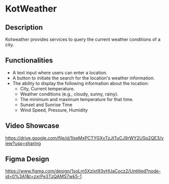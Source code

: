 # KotWeather

## Description
Kotweather provides services to query the current weather conditions of a city.

## Functionalities
- A text input where users can enter a location.
- A button to initiate the search for the location's weather information.
- The ability to display the following information about the location:
  - City, Current temperature.
  - Weather conditions (e.g., cloudy, sunny, rainy).
  - The minimum and maximum temperature for that time.
  - Sunset and Sunrise Time
  - Wind Speed, Pressure, Humidity

## Video Showcase
https://drive.google.com/file/d/1lseMxPCTYGXvTzJtTuCJ9rWY2USp2QE3/view?usp=sharing

## Figma Design
https://www.figma.com/design/1soLm5XzIxt93vHUaCocz2/Untitled?node-id=0%3A1&t=zxrPe3TzQAMS7wk5-1
